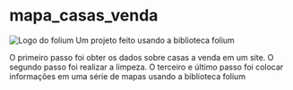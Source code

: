 # mapa_casas_venda
![Logo do folium](https://blog.kakaocdn.net/dn/b9KNqM/btqI6MFHvME/EtwKwLSdBvqIukXuaUHCbK/img.png)
Um projeto feito usando a biblioteca folium

O primeiro passo foi obter os dados sobre casas a venda em um site.
O segundo passo foi realizar a limpeza.
O terceiro e último passo foi colocar informações em uma série de mapas usando a biblioteca folium
